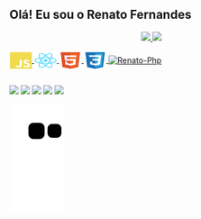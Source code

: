 ## Olá! Eu sou o Renato Fernandes

<div align="center">
  <a href="https://github.com/Renatot0pson">
  <img height="180em" src="https://github-readme-stats.vercel.app/api?username=Renatot0pson&show_icons=true&theme=dracula&include_all_commits=true&count_private=true"/>
  <img height="180em" src="https://github-readme-stats.vercel.app/api/top-langs/?username=Renatot0pson&layout=compact&langs_count=7&theme=dracula"/>
</div> 

<div style="display: inline_block"><br>
  <img align="center" alt="Renato-Js" height="30" width="40" src="https://raw.githubusercontent.com/devicons/devicon/master/icons/javascript/javascript-plain.svg">
  <img align="center" alt="Renato-React" height="30" width="40" src="https://raw.githubusercontent.com/devicons/devicon/master/icons/react/react-original.svg">
  <img align="center" alt="Renato-HTML" height="30" width="40" src="https://raw.githubusercontent.com/devicons/devicon/master/icons/html5/html5-original.svg">
  <img align="center" alt="Renato-CSS" height="30" width="40" src="https://raw.githubusercontent.com/devicons/devicon/master/icons/css3/css3-original.svg">
  <img align="center" alt="Renato-Php" height="50" width="50" src="https://cdn.jsdelivr.net/gh/devicons/devicon/icons/php/php-original.svg">
</div>

##

<div> 
  <a href="https://instagram.com/renatofeerh" target="_blank"><img src="https://img.shields.io/badge/-Instagram-%23E4405F?style=for-the-badge&logo=instagram&logoColor=white" target="_blank"></a>
  <a href = "mailto:renatinhozarqawi@gmail.com"><img src="https://img.shields.io/badge/-Gmail-%23333?style=for-the-badge&logo=gmail&logoColor=white" target="_blank"></a>
  <a href="https://www.linkedin.com/in/renatofeerh" target="_blank"><img src="https://img.shields.io/badge/-LinkedIn-%230077B5?style=for-the-badge&logo=linkedin&logoColor=white" target="_blank"></a>
  <a href="https://worldofwarcraft.com/pt-br/" target="blank"><img src="https://img.shields.io/badge/Battle.net-000?style=for-the-badge&logo=battle.net&logoColor=148EFF"></a>
  <a href="https://store.steampowered.com/" target="blank"><img src="https://img.shields.io/badge/Steam-000000?style=for-the-badge&logo=steam&logoColor=white"></a>
 
  ![Snake animation](https://github.com/rafaballerini/rafaballerini/blob/output/github-contribution-grid-snake.svg)
 
</div>


     
          
